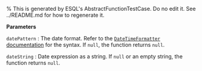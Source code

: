 % This is generated by ESQL's AbstractFunctionTestCase. Do no edit it. See ../README.md for how to regenerate it.

**Parameters**

`datePattern`
:   The date format. Refer to the [`DateTimeFormatter` documentation](https://docs.oracle.com/en/java/javase/14/docs/api/java.base/java/time/format/DateTimeFormatter.md) for the syntax. If `null`, the function returns `null`.

`dateString`
:   Date expression as a string. If `null` or an empty string, the function returns `null`.

